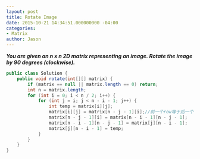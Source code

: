 ```yaml
---
layout: post
title: Rotate Image
date: 2015-10-21 14:34:51.000000000 -04:00
categories:
- Matrix
author: Jason
---
```

<p><strong><em>You are given an n x n 2D matrix representing an image. Rotate the image by 90 degrees (clockwise).</em></strong></p>

``` java
public class Solution {
    public void rotate(int[][] matrix) {
        if (matrix == null || matrix.length == 0) return;
        int n = matrix.length;
        for (int i = 0; i < n / 2; i++) {
            for (int j = i; j < n - i - 1; j++) {
                int temp = matrix[i][j];
                matrix[i][j] = matrix[n - j - 1][i];//前一个row等于后一个col，前一个col + 后一个row = n - 1
                matrix[n - j - 1][i] = matrix[n - i - 1][n - j - 1];
                matrix[n - i - 1][n - j - 1] = matrix[j][n - i - 1];
                matrix[j][n - i - 1] = temp;
            }
        }
    }
}
```

